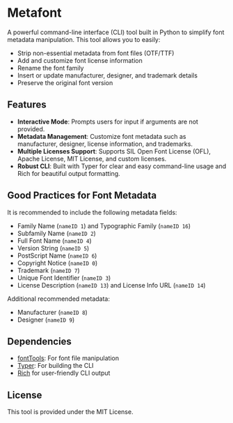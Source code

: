 # Metafont

A powerful command-line interface (CLI) tool built in Python to simplify font metadata manipulation. This tool allows you to easily:

- Strip non-essential metadata from font files (OTF/TTF)
- Add and customize font license information
- Rename the font family
- Insert or update manufacturer, designer, and trademark details
- Preserve the original font version

## Features

- **Interactive Mode**: Prompts users for input if arguments are not provided.
- **Metadata Management**: Customize font metadata such as manufacturer, designer, license information, and trademarks.
- **Multiple Licenses Support**: Supports SIL Open Font License (OFL), Apache License, MIT License, and custom licenses.
- **Robust CLI**: Built with Typer for clear and easy command-line usage and Rich for beautiful output formatting.

## Good Practices for Font Metadata

It is recommended to include the following metadata fields:

- Family Name (`nameID 1`) and Typographic Family (`nameID 16`)
- Subfamily Name (`nameID 2`)
- Full Font Name (`nameID 4`)
- Version String (`nameID 5`)
- PostScript Name (`nameID 6`)
- Copyright Notice (`nameID 0`)
- Trademark (`nameID 7`)
- Unique Font Identifier (`nameID 3`)
- License Description (`nameID 13`) and License Info URL (`nameID 14`)

Additional recommended metadata:

- Manufacturer (`nameID 8`)
- Designer (`nameID 9`)

## Dependencies

- [fontTools](https://github.com/fonttools/fonttools): For font file manipulation
- [Typer](https://typer.tiangolo.com/): For building the CLI
- [Rich](https://rich.readthedocs.io/) for user-friendly CLI output

## License

This tool is provided under the MIT License.
